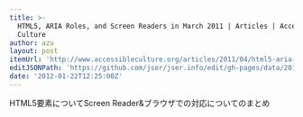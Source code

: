 ```yaml
---
title: >-
  HTML5, ARIA Roles, and Screen Readers in March 2011 | Articles | Accessible
  Culture
author: azu
layout: post
itemUrl: 'http://www.accessibleculture.org/articles/2011/04/html5-aria-2011/'
editJSONPath: 'https://github.com/jser/jser.info/edit/gh-pages/data/2012/01/index.json'
date: '2012-01-22T12:25:00Z'
---
```

HTML5要素についてScreen Reader&amp;ブラウザでの対応についてのまとめ
